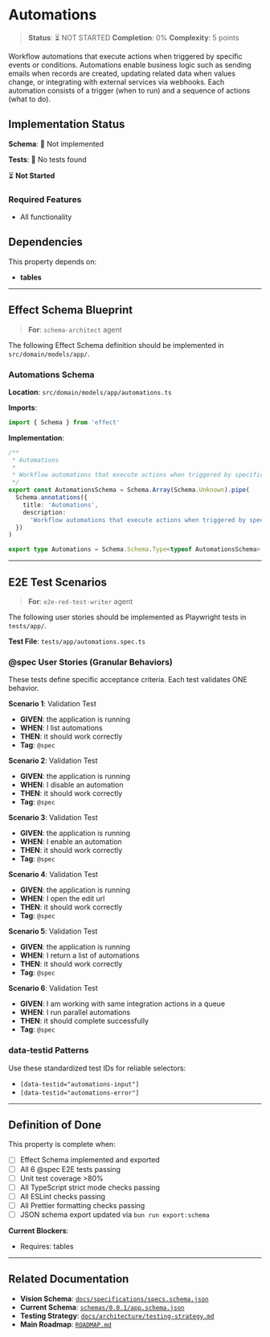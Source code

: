 # Automations

> **Status**: ⏳ NOT STARTED
> **Completion**: 0%
> **Complexity**: 5 points

Workflow automations that execute actions when triggered by specific events or conditions. Automations enable business logic such as sending emails when records are created, updating related data when values change, or integrating with external services via webhooks. Each automation consists of a trigger (when to run) and a sequence of actions (what to do).

## Implementation Status

**Schema**: 🔴 Not implemented

**Tests**: 🔴 No tests found

⏳ **Not Started**

### Required Features

- All functionality

## Dependencies

This property depends on:

- **tables**

---

## Effect Schema Blueprint

> **For**: `schema-architect` agent

The following Effect Schema definition should be implemented in `src/domain/models/app/`.

### Automations Schema

**Location**: `src/domain/models/app/automations.ts`

**Imports**:

```typescript
import { Schema } from 'effect'
```

**Implementation**:

```typescript
/**
 * Automations
 *
 * Workflow automations that execute actions when triggered by specific events or conditions. Automations enable business logic such as sending emails when records are created, updating related data when values change, or integrating with external services via webhooks. Each automation consists of a trigger (when to run) and a sequence of actions (what to do).
 */
export const AutomationsSchema = Schema.Array(Schema.Unknown).pipe(
  Schema.annotations({
    title: 'Automations',
    description:
      'Workflow automations that execute actions when triggered by specific events or conditions. Automations enable business logic such as sending emails when records are created, updating related data when values change, or integrating with external services via webhooks. Each automation consists of a trigger (when to run) and a sequence of actions (what to do).',
  })
)

export type Automations = Schema.Schema.Type<typeof AutomationsSchema>
```

---

## E2E Test Scenarios

> **For**: `e2e-red-test-writer` agent

The following user stories should be implemented as Playwright tests in `tests/app/`.

**Test File**: `tests/app/automations.spec.ts`

### @spec User Stories (Granular Behaviors)

These tests define specific acceptance criteria. Each test validates ONE behavior.

**Scenario 1**: Validation Test

- **GIVEN**: the application is running
- **WHEN**: I list automations
- **THEN**: it should work correctly
- **Tag**: `@spec`

**Scenario 2**: Validation Test

- **GIVEN**: the application is running
- **WHEN**: I disable an automation
- **THEN**: it should work correctly
- **Tag**: `@spec`

**Scenario 3**: Validation Test

- **GIVEN**: the application is running
- **WHEN**: I enable an automation
- **THEN**: it should work correctly
- **Tag**: `@spec`

**Scenario 4**: Validation Test

- **GIVEN**: the application is running
- **WHEN**: I open the edit url
- **THEN**: it should work correctly
- **Tag**: `@spec`

**Scenario 5**: Validation Test

- **GIVEN**: the application is running
- **WHEN**: I return a list of automations
- **THEN**: it should work correctly
- **Tag**: `@spec`

**Scenario 6**: Validation Test

- **GIVEN**: I am working with same integration actions in a queue
- **WHEN**: I run parallel automations
- **THEN**: it should complete successfully
- **Tag**: `@spec`

### data-testid Patterns

Use these standardized test IDs for reliable selectors:

- `[data-testid="automations-input"]`
- `[data-testid="automations-error"]`

---

## Definition of Done

This property is complete when:

- [ ] Effect Schema implemented and exported
- [ ] All 6 @spec E2E tests passing
- [ ] Unit test coverage >80%
- [ ] All TypeScript strict mode checks passing
- [ ] All ESLint checks passing
- [ ] All Prettier formatting checks passing
- [ ] JSON schema export updated via `bun run export:schema`

**Current Blockers**:

- Requires: tables

---

## Related Documentation

- **Vision Schema**: [`docs/specifications/specs.schema.json`](../specs.schema.json)
- **Current Schema**: [`schemas/0.0.1/app.schema.json`](../../schemas/0.0.1/app.schema.json)
- **Testing Strategy**: [`docs/architecture/testing-strategy.md`](../../architecture/testing-strategy.md)
- **Main Roadmap**: [`ROADMAP.md`](../../../ROADMAP.md)
